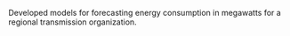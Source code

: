 Developed models for forecasting energy consumption in megawatts for a regional transmission organization.
